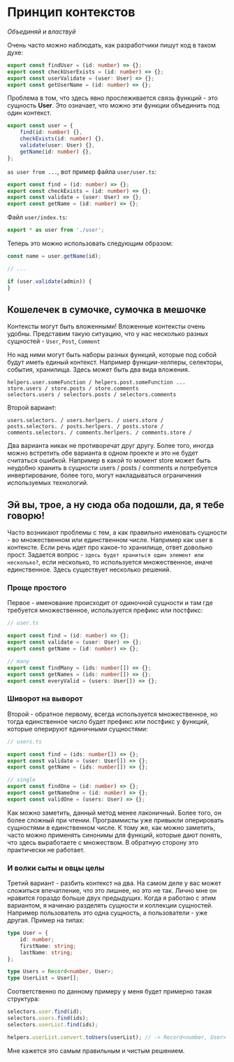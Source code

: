 # Принцип контекстов

_Объединяй и властвуй_

Очень часто можно наблюдать, как разработчики пишут код в таком духе:

```ts
export const findUser = (id: number) => {};
export const checkUserExists = (id: number) => {};
export const userValidate = (user: User) => {};
export const getUserName = (id: number) => {};
```

Проблема в том, что здесь явно прослеживается связь функций - это сущность **User**. Это означает, что можно эти функции объединить под один контекст.

```ts
export const user = {
    find(id: number) {},
    checkExists(id: number) {},
    validate(user: User) {},
    getName(id: number) {},
};
```

`as user from ...`, вот пример файла `user/user.ts`:

```ts
export const find = (id: number) => {};
export const checkExists = (id: number) => {};
export const validate = (user: User) => {};
export const getName = (id: number) => {};
```

Файл `user/index.ts`:

```ts
export * as user from './user';
```

Теперь это можно использовать следующим образом:

```ts
const name = user.getName(id);

// ...

if (user.validate(admin)) {
}
```

## Кошелечек в сумочке, сумочка в мешочке

Контексты могут быть вложенными! Вложенные контексты очень удобны. Представим такую ситуацию, что у нас несколько разных сущностей - `User`, `Post`, `Comment`

Но над ними могут быть наборы разных функций, которые под собой будут иметь единый контекст. Например функции-хелперы, селекторы, события, хранилища. Здесь может быть два вида вложения.

```
helpers.user.someFunction / helpers.post.someFunction ...
store.users / store.posts / store.comments
selectors.users / selectors.posts / selectors.comments
```

Второй вариант:

```
users.selectors. / users.herlpers. / users.store /
posts.selectors. / posts.herlpers. / posts.store /
comments.selectors. / comments.herlpers. / comments.store /
```

Два варианта никак не противоречат друг другу. Более того, иногда можно встретить обе варианта в одном проекте и это не будет считаться ошибкой. Например в какой то момент store может быть неудобно хранить в сущности users / posts / comments и потребуется инвертирование, более того, могут накладываться ограничения используемых технологий.

## Эй вы, трое, а ну сюда оба подошли, да, я тебе говорю!

Часто возникают проблемы с тем, а как правильно именовать сущности - во множественном или единственном числе. Например как user в контексте. Если речь идет про какое-то хранилище, ответ довольно прост. Задается вопрос - `здесь будет храниться один элемент или несколько?`, если несколько, то используется множественное, иначе единственное. Здесь существует несколько решений.

### Проще простого

Первое - именование происходит от одиночной сущности и там где требуется множественное, используется префикс или постфикс:

```ts
// user.ts

export const find = (id: number) => {};
export const validate = (user: User) => {};
export const getName = (id: number) => {};

// many
export const findMany = (ids: number[]) => {};
export const getNames = (ids: number[]) => {};
export const everyValid = (users: User[]) => {};
```

### Шиворот на выворот

Второй - обратное первому, всегда используется множественное, но тогда единственное число будет префикс или постфикс у функций, которые оперируют единичными сущностями:

```ts
// users.ts

export const find = (ids: number[]) => {};
export const validate = (user: User[]) => {};
export const getName = (ids: number[]) => {};

// single
export const findOne = (id: number) => {};
export const getNameOne = (id: number) => {};
export const validOne = (users: User) => {};
```

Как можно заметить, данный метод менее лаконичный. Более того, он более сложный при чтении. Программисты уже привыкли оперировать сущностями в единственном числе. К тому же, как можно заметить, часто можно применять синонимы для функций, которые дают понять, что здесь выработаете с множеством. В обратную сторону это практически не работает.

### И волки сыты и овцы целы

Третий вариант - разбить контекст на два. На самом деле у вас может сложиться впечатление, что это лишнее, но это не так. Лично мне он нравится гораздо больше двух предыдущих. Когда я работаю с этим вариантом, я начинаю разделять сущности и коллекции сущностей. Например пользователь это одна сущность, а пользователи - уже другая. Пример на типах:

```ts
type User = {
    id: number;
    firstName: string;
    lastName: string;
};

type Users = Record<number, User>;
type UserList = User[];
```

Соответственно по данному примеру у меня будет примерно такая структура:

```ts
selectors.user.find(id);
selectors.users.find(ids);
selectors.userList.find(ids);

helpers.userList.convert.toUsers(userList); // -> Record<number, User>
```

Мне кажется это самым правильным и чистым решением.
